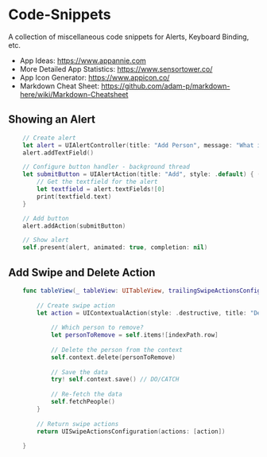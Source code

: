 # Code-Snippets
A collection of miscellaneous code snippets for Alerts, Keyboard Binding, etc.

* App Ideas: https://www.appannie.com
* More Detailed App Statistics: https://www.sensortower.co/
* App Icon Generator: https://www.appicon.co/
* Markdown Cheat Sheet: https://github.com/adam-p/markdown-here/wiki/Markdown-Cheatsheet

## Showing an Alert
```swift
    // Create alert
    let alert = UIAlertController(title: "Add Person", message: "What is their name?", preferredStyle: .alert)
    alert.addTextField()

    // Configure button handler - background thread
    let submitButton = UIAlertAction(title: "Add", style: .default) { (action) in
        // Get the textfield for the alert
        let textfield = alert.textFields![0]
        print(textfield.text)
    }

    // Add button
    alert.addAction(submitButton)

    // Show alert
    self.present(alert, animated: true, completion: nil)
```

## Add Swipe and Delete Action
```swift
    func tableView(_ tableView: UITableView, trailingSwipeActionsConfigurationForRowAt indexPath: IndexPath) -> UISwipeActionsConfiguration? {
        
        // Create swipe action
        let action = UIContextualAction(style: .destructive, title: "Delete") { (action, view, completionHandler) in
            
            // Which person to remove?
            let personToRemove = self.items![indexPath.row]
            
            // Delete the person from the context
            self.context.delete(personToRemove)
            
            // Save the data
            try! self.context.save() // DO/CATCH
            
            // Re-fetch the data
            self.fetchPeople()
        }
        
        // Return swipe actions
        return UISwipeActionsConfiguration(actions: [action])
        
    }
```
